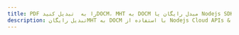 ---title: PDF را به  تبدیل کنیدDOCM، MHT به DOCM مبدل رایگان یا Nodejs SDKdescription: تبدیل رایگانMHT به DOCM با استفاده از Nodejs Cloud APIs & SDK همچنین اسناد PDF را در Cloud ایجاد، ویرایش و رندر کنید.---